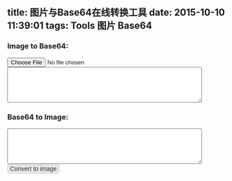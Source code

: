 title: 图片与Base64在线转换工具
date: 2015-10-10 11:39:01
tags: Tools 图片 Base64
---

### Image to Base64:
<input type="file" id="file" style="width: 88%;"></textarea><textarea id="file_result" style="width: 88%;" rows="5"></textarea>

### Base64 to Image:
<textarea id="txt_base64" style="width: 88%;" rows="5"></textarea><button id="btnBase64ToImage" style="border: 1px solid #ccc; background-color:#e6e6e6; border-radius: 5px; padding: 2px 5px; font-size: 14px; color: #333;">Convert to image</button><p id="base64_result" style="word-break: break-all;"></p>

<script type="text/javascript">
    $(function(){
        var $file   = $("#file"), $fileResult = $("#file_result"),
            $txtBase64 = $("#txt_base64"), $base64Result = $("#base64_result");

        $("#btnBase64ToImage").on("click", function(){
            var img = document.createElement('img');
            img.src = $txtBase64.val();
            $base64Result.empty().append(img);
        });

        $file.on("change", function(){
            var file = this.files[0];
            if(file){
                var reader = new FileReader();
                reader.onload = function(e){
                     $fileResult.text(e.target.result);
                };
                reader.readAsDataURL(file);
            }
        });
    });
</script>